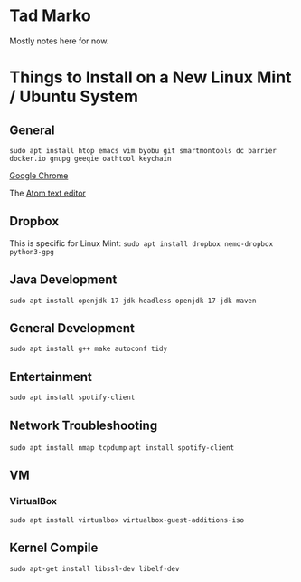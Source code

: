 # Tad Marko

Mostly notes here for now.

# Things to Install on a New Linux Mint / Ubuntu System

## General

```sudo apt install htop emacs vim byobu git smartmontools dc barrier docker.io gnupg geeqie oathtool keychain```

[Google Chrome](https://www.google.com/chrome/)

The [Atom text editor](https://flight-manual.atom.io/getting-started/sections/installing-atom/)

## Dropbox

This is specific for Linux Mint: ```sudo apt install dropbox nemo-dropbox python3-gpg```

## Java Development

```sudo apt install openjdk-17-jdk-headless openjdk-17-jdk maven```

## General Development

```sudo apt install g++ make autoconf tidy```

## Entertainment

```sudo apt install spotify-client```

## Network Troubleshooting

```sudo apt install nmap tcpdump```
```apt install spotify-client```

## VM

### VirtualBox

```sudo apt install virtualbox virtualbox-guest-additions-iso```

## Kernel Compile

```sudo apt-get install libssl-dev libelf-dev```

<!--
- 👋 Hi, I’m @txtad
- 👀 I’m interested in ...
- 🌱 I’m currently learning ...
- 💞️ I’m looking to collaborate on ...
- 📫 How to reach me ...
-->
<!---
txtad/txtad is a ✨ special ✨ repository because its `README.md` (this file) appears on your GitHub profile.
You can click the Preview link to take a look at your changes.
--->
